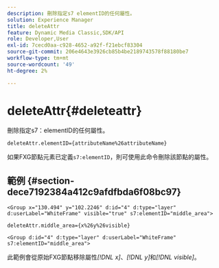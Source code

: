 ```yaml
---
description: 刪除指定s7 elementID的任何屬性。
solution: Experience Manager
title: deleteAttr
feature: Dynamic Media Classic,SDK/API
role: Developer,User
exl-id: 7cecd0aa-c928-4652-a92f-f21ebcf83304
source-git-commit: 206e4643e3926cb85b4be2189743578f88180be7
workflow-type: tm+mt
source-wordcount: '49'
ht-degree: 2%

---
```


# deleteAttr{#deleteattr}

刪除指定s7：elementID的任何屬性。

`deleteAttr.elementID={attributeName%26attributeName}`

如果FXG節點元素已定義`s7:elementID`，則可使用此命令刪除該節點的屬性。

## 範例 {#section-dece7192384a412c9afdfbda6f08bc97}

`<Group x="130.494" y="102.2246" d:id="4" d:type="layer" d:userLabel="WhiteFrame" visible="true" s7:elementID="middle_area">`

`deleteAttr.middle_area={x%26y%26visible}`

`<Group d:id="4" d:type="layer" d:userLabel="WhiteFrame" s7:elementID="middle_area">`

此範例會從原始FXG節點移除屬性&#x200B;*[!DNL x]*、*[!DNL y]*&#x200B;和&#x200B;*[!DNL visible]*。
